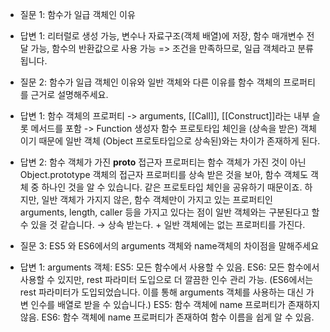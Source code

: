 - 질문 1: 함수가 일급 객체인 이유
- 답변 1: 리터럴로 생성 가능, 변수나 자료구조(객체 배열)에 저장, 함수 매개변수 전달 가능, 함수의 반환값으로 사용 가능 => 조건을 만족하므로, 일급 객체라고 분류됩니다.

- 질문 2: 함수가 일급 객체인 이유와 일반 객체와 다른 이유를 함수 객체의 프로퍼티를 근거로 설명해주세요.
- 답변 1: 함수 객체의 프로퍼티 -> arguments, [[Call]], [[Construct]]라는 내부 슬롯 메서드를 포함 -> Function 생성자 함수 프로토타입 체인을 (상속을 받은) 객체이기 때문에 일반 객체 (Object 프로토타입으로 상속된)와는 차이가 존재하게 된다.
- 답변 2: 함수 객체가 가진 __proto__ 접근자 프로퍼티는 함수 객체가 가진 것이 아닌 Object.prototype 객체의 접근자 프로퍼티를 상속 받은 것을 보아, 함수 객체도 객체 중 하나인 것을 알 수 있습니다. 같은 프로토타입 체인을 공유하기 때문이죠. 하지만, 일반 객체가 가지지 않은, 함수 객체만이 가지고 있는 프로퍼티인 arguments, length, caller 등을 가지고 있다는 점이 일반 객체와는 구분된다고 할 수 있을 것 같습니다. →   상속 받는다. + 일반 객체에는 없는 프로퍼티를 가진다.

- 질문 3: ES5 와 ES6에서의 arguments 객체와 name객체의 차이점을 말해주세요
- 답변 1: arguments 객체:
    ES5: 모든 함수에서 사용할 수 있음.
    ES6: 모든 함수에서 사용할 수 있지만, rest 파라미터 도입으로 더 깔끔한 인수 관리 가능. (ES6에서는 rest 파라미터가 도입되었습니다. 이를 통해 arguments 객체를 사용하는 대신 가변 인수를 배열로 받을 수 있습니다.)
    ES5: 함수 객체에 name 프로퍼티가 존재하지 않음.
    ES6: 함수 객체에 name 프로퍼티가 존재하여 함수 이름을 쉽게 알 수 있음.